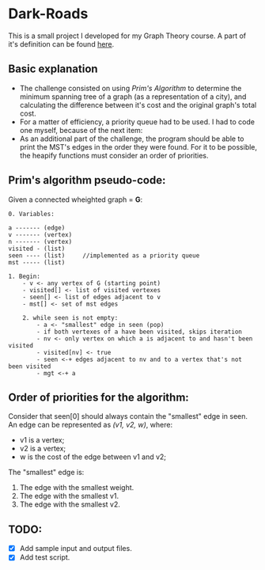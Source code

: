 # Dark-Roads

This is a small project I developed for my Graph Theory course. A part of it's definition can be found [here](https://www.beecrowd.com.br/repository/UOJ_1152_en.html).
	
## Basic explanation
* The challenge consisted on using _Prim's Algorithm_ to determine the minimum spanning tree of a graph (as a representation of a city), and calculating the difference between it's cost and the original graph's total cost.
* For a matter of efficiency, a priority queue had to be used. I had to code one myself, because of the next item:
* As an additional part of the challenge, the program should be able to print the MST's edges in the order they were found. For it to be possible, the heapify functions must consider an order of priorities.

## Prim's algorithm pseudo-code:

Given a connected wheighted graph = **G**:
```
0. Variables:

a ------- (edge)
v ------- (vertex)
n ------- (vertex)
visited - (list)
seen ---- (list)     //implemented as a priority queue
mst ----- (list)

1. Begin:
	- v <- any vertex of G (starting point)
	- visited[] <- list of visited vertexes
	- seen[] <- list of edges adjacent to v
	- mst[] <- set of mst edges

	2. while seen is not empty:
		- a <- "smallest" edge in seen (pop)
		- if both vertexes of a have been visited, skips iteration
		- nv <- only vertex on which a is adjacent to and hasn't been visited
		- visited[nv] <- true
		- seen <-+ edges adjacent to nv and to a vertex that's not been visited
		- mgt <-+ a
  ```
  
## Order of priorities for the algorithm:
Consider that seen[0] should always contain the "smallest" edge in seen. An edge can be represented as _(v1, v2, w)_, where:
* v1 is a vertex;
* v2 is a vertex;
* w is the cost of the edge between v1 and v2;

The "smallest" edge is:
1. The edge with the smallest weight.
2. The edge with the smallest v1.
3. The edge with the smallest v2.

## TODO:
- [X] Add sample input and output files.
- [X] Add test script.
